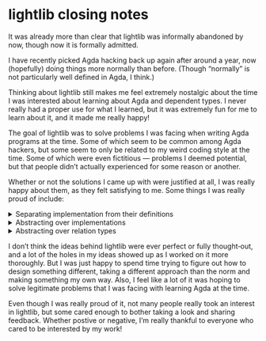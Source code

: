 lightlib closing notes
===

It was already more than clear that lightlib was informally abandoned by now, though now it is formally admitted.

I have recently picked Agda hacking back up again after around a year, now (hopefully) doing things more normally than before. (Though “normally” is not particularly well defined in Agda, I think.)

Thinking about lightlib still makes me feel extremely nostalgic about the time I was interested about learning about Agda and dependent types. I never really had a proper use for what I learned, but it was extremely fun for me to learn about it, and it made me really happy!

The goal of lightlib was to solve problems I was facing when writing Agda programs at the time. Some of which seem to be common among Agda hackers, but some seem to only be related to my weird coding style at the time. Some of which were even fictitious — problems I deemed potential, but that people didn’t actually experienced for some reason or another.

Whether or not the solutions I came up with were justified at all, I was really happy about them, as they felt satisfying to me. Some things I was really proud of include:

<details>
<summary> Separating implementation from their definitions </summary>

With more experience, I can now see that this is actually very similar to the way things are done in C, where declarations (macros, prototypes, types) are kept in header files, separate from their definitions.

Of course, the reason for that in C is completely different from lightlib, but I realized the cases are extremely analogous at least.

The big advantage of that in Agda is allowing people to decide which properties of their programs they want to expose. By default, the entire definition is observable to outside modules, but that takes away a lot of flexibility with how the implementation can change over time.

With dependent types, where the one of the the main premises is being able to formally prove properties of programs, people have grown accustomed to that limitation, but I felt like there should be a better way.

One of the goals of lightlib was to allow people to choose which properties of their programs they deem important and want to keep supporting and which they deem to be an implementation detail that they might want to change in future versions without breaking backward compatibility.

Of course, this is a rather subjective characteristic of properties, and I had no good criteria to help decide, but given a formed decision, lightlib provided a (somewhat) clean approach to handle it.

</details>
<details>
<summary> Abstracting over implementations </summary>

This is a solution to one of those “fictitious problems” I mentioned, where it never actually occurred in practice, but it had the potential to.

I feel it never really occurs only because Agda is not a very popular language and because it doesn’t have many popular base libraries.

The idea was to allow people to write programs (likely libraries) that would worked well with multiple base libraries, and allow for them to be switched easily, so that users of those programs could choose which base library better fits their needs.

Even though that was an interesting idea, the lack of interest for such a feature caused for it to never really be anywhere near complete.

I thought it would be to encourage people to also provide their own implementations for the definitions given in lightlib, but on retrospect, that feels like a fragile architecture, because then new definitions couldn’t be added without risking ruining backwards compatibility.

</details>
<details>
<summary> Abstracting over relation types </summary>

One of the biggest pain points I have always encountered with Agda was how dauntingly repetitive it can get.

You can write an n‐ary relation idiomatically using data types or record types, but then you also need to write the accompanying decidability proofs, which is very similar in shape to the `Set` version, but still discrepant enough to have its own intricacies.

With lightlib, though I don’t think I had fully figured out the whole idea back then, the encouraged way to write relations would be to write it polymorphically to its type (propositional vs. decidable).

Thus, the relation would be both a proposition and a proof of its own decidability, given the correct concrete arguments passed to it (or its module as telescope arguments).

The proof of the proposition associated with the proof of decidability could also be dropped if unecessary by applying the correct arguments to concretize it as a boolean relation.

</details>

I don’t think the ideas behind lightlib were ever perfect or fully thought‐out, and a lot of the holes in my ideas showed up as I worked on it more thoroughly. But I was just happy to spend time trying to figure out how to design something different, taking a different approach than the norm and making something my own way. Also, I feel like a lot of it was hoping to solve legitimate problems that I was facing with learning Agda at the time.

Even though I was really proud of it, not many people really took an interest in lightlib, but some cared enough to bother taking a look and sharing feedback. Whether postive or negative, I’m really thankful to everyone who cared to be interested by my work!
